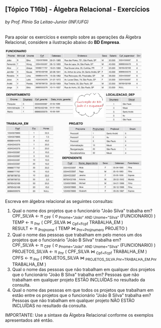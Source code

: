 ## [Tópico T16b] - Álgebra Relacional - Exercícios
###### *by Prof. Plinio Sa Leitao-Junior (INF/UFG)*

Para apoiar os exercícios e exemplo sobre as operações da Álgebra Relacional, considere a ilustração abaixo do **BD Empresa**.

<img src="../media/fig-mr-2.jpg" width="450">

Escreva em álgebra relacional as seguintes consultas:

1. Qual o nome dos projetos que o funcionário "João Silva" trabalha em?<br>
CPF_SILVA ← π <sub>CPF</sub> ( σ <sub>Pnome="João" AND Unome="Silva"</sub> (FUNCIONARIO) )<br>
TEMP ← π <sub>Pnr</sub> ( CPF_SILVA &#8904; <sub>Cpf=Fcpf</sub> TRABALHA_EM )<br>
RESULT ← π <sub>Projnome</sub> ( TEMP &#8904; <sub>Pnr=Projnumero</sub> PROJETO )
1. Qual o nome das pessoas que trabalham em pelo menos um dos projetos que o funcionário "João B Silva" trabalha em?<br>
CPF_SILVA ← π <sub>CPF</sub> ( σ <sub>Pnome="João" AND Unome="Silva"</sub> (FUNCIONARIO) )<br>
PROJETOS_SILVA ← π <sub>Pnr</sub> ( CPF_SILVA &#8904; <sub>Cpf=Fcpf</sub> TRABALHA_EM )<br>
CPFS ← π <sub>Pnr</sub> ( PROJETOS_SILVA &#8904; <sub>PROJETOS_SILVA.Pnr=TRABALHA_EM.Pnr</sub> TRABALHA_EM )<br>
1. Qual o nome das pessoas que não trabalham em qualquer dos projetos que o funcionário "João B Silva" trabalha em? Pessoas que não trabalham em qualquer projeto ESTÃO INCLUÍDAS no resultado da consulta.<br>
1. Qual o nome das pessoas em que todos os projetos que trabalham em estão entre os projetos que o funcionário "João B Silva" trabalha em? Pessoas que não trabalham em qualquer projeto NÃO ESTÃO INCLUÍDAS no resultado da consulta.<br>

IMPORTANTE: Use a sintaxe da Álgebra Relacional conforme os exemplos apresentados até então.
